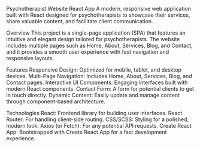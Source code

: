 Psychotherapist Website React App
A modern, responsive web application built with React designed for psychotherapists to showcase their services, share valuable content, and facilitate client communication.

Overview
This project is a single-page application (SPA) that features an intuitive and elegant design tailored for psychotherapists. The website includes multiple pages such as Home, About, Services, Blog, and Contact, and it provides a smooth user experience with fast navigation and responsive layouts.

Features
Responsive Design: Optimized for mobile, tablet, and desktop devices.
Multi-Page Navigation: Includes Home, About, Services, Blog, and Contact pages.
Interactive UI Components: Engaging interfaces built with modern React components.
Contact Form: A form for potential clients to get in touch directly.
Dynamic Content: Easily update and manage content through component-based architecture.

Technologies
React: Frontend library for building user interfaces.
React Router: For handling client-side routing.
CSS/SCSS: Styling for a polished, modern look.
Axios (or Fetch): For any potential API requests.
Create React App: Bootstrapped with Create React App for a fast development experience.
